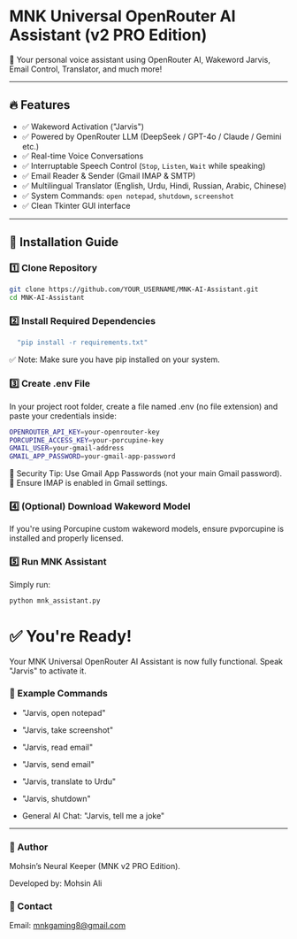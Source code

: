 # MNK Universal OpenRouter AI Assistant (v2 PRO Edition)

🚀 Your personal voice assistant using OpenRouter AI, Wakeword Jarvis, Email Control, Translator, and much more!

---

## 🔥 Features

- ✅ Wakeword Activation ("Jarvis")
- ✅ Powered by OpenRouter LLM (DeepSeek / GPT-4o / Claude / Gemini etc.)
- ✅ Real-time Voice Conversations
- ✅ Interruptable Speech Control (`Stop`, `Listen`, `Wait` while speaking)
- ✅ Email Reader & Sender (Gmail IMAP & SMTP)
- ✅ Multilingual Translator (English, Urdu, Hindi, Russian, Arabic, Chinese)
- ✅ System Commands: `open notepad`, `shutdown`, `screenshot`
- ✅ Clean Tkinter GUI interface

---

## 🚀 Installation Guide

### 1️⃣ Clone Repository

```bash
git clone https://github.com/YOUR_USERNAME/MNK-AI-Assistant.git
cd MNK-AI-Assistant
```
### 2️⃣ Install Required Dependencies
```bash
  "pip install -r requirements.txt"
```
✅ Note: Make sure you have pip installed on your system.
### 3️⃣ Create .env File
In your project root folder, create a file named .env (no file extension) and paste your credentials inside:
```bash
OPENROUTER_API_KEY=your-openrouter-key
PORCUPINE_ACCESS_KEY=your-porcupine-key
GMAIL_USER=your-gmail-address
GMAIL_APP_PASSWORD=your-gmail-app-password
```
🔐 Security Tip: Use Gmail App Passwords (not your main Gmail password).
🔐 Ensure IMAP is enabled in Gmail settings.

### 4️⃣ (Optional) Download Wakeword Model
If you're using Porcupine custom wakeword models, ensure pvporcupine is installed and properly licensed.
### 5️⃣ Run MNK Assistant
Simply run:
```bash
python mnk_assistant.py
```
# ✅ You're Ready!
Your MNK Universal OpenRouter AI Assistant is now fully functional. Speak "Jarvis" to activate it.

### 🎯 Example Commands

- "Jarvis, open notepad"

- "Jarvis, take screenshot"

- "Jarvis, read email"

- "Jarvis, send email"

- "Jarvis, translate to Urdu"

- "Jarvis, shutdown"

- General AI Chat: "Jarvis, tell me a joke"

---

### 👑 Author
Mohsin’s Neural Keeper (MNK v2 PRO Edition).

Developed by: Mohsin Ali

### 📧 Contact
Email: mnkgaming8@gmail.com

